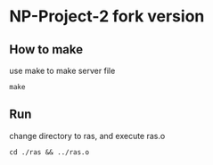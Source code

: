 # NP-Project-2 fork version

## How to make

use make to make server file

    make

## Run

change directory to ras, and execute ras.o

    cd ./ras && ../ras.o
